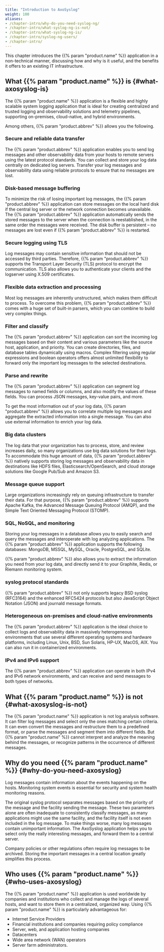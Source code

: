 ```yaml
---
title: "Introduction to AxoSyslog"
weight: 100
aliases:
- /chapter-intro/why-do-you-need-syslog-ng/
- /chapter-intro/what-syslog-ng-is-not/
- /chapter-intro/what-syslog-ng-is/
- /chapter-intro/syslog-ng-users/
- /chapter-intro/
---
```

<!-- DISCLAIMER: This file is based on the syslog-ng Open Source Edition documentation https://github.com/balabit/syslog-ng-ose-guides/commit/2f4a52ee61d1ea9ad27cb4f3168b95408fddfdf2 and is used under the terms of The syslog-ng Open Source Edition Documentation License. The file has been modified by Axoflow. -->

This chapter introduces the {{% param "product.name" %}} application in a non-technical manner, discussing how and why is it useful, and the benefits it offers to an existing IT infrastructure.

## What {{% param "product.name" %}} is {#what-axosyslog-is}

The {{% param "product.name" %}} application is a flexible and highly scalable system logging application that is ideal for creating centralized and trusted logging and observability solutions and telemetry pipelines, supporting on-premises, cloud-native, and hybrid environments.

Among others, {{% param "product.abbrev" %}} allows you the following.

### Secure and reliable data transfer

The {{% param "product.abbrev" %}} application enables you to send log messages and other observability data from your hosts to remote servers using the latest protocol standards. You can collect and store your log data centrally on dedicated log servers. Transfer your log messages and observability data using reliable protocols to ensure that no messages are lost.

### Disk-based message buffering

To minimize the risk of losing important log messages, the {{% param "product.abbrev" %}} application can store messages on the local hard disk if the central log server or the network connection becomes unavailable. The {{% param "product.abbrev" %}} application automatically sends the stored messages to the server when the connection is reestablished, in the same order the messages were received. The disk buffer is persistent – no messages are lost even if {{% param "product.abbrev" %}} is restarted.

### Secure logging using TLS

Log messages may contain sensitive information that should not be accessed by third parties. Therefore, {{% param "product.abbrev" %}} supports the Transport Layer Security (TLS) protocol to encrypt the communication. TLS also allows you to authenticate your clients and the logserver using X.509 certificates.

### Flexible data extraction and processing

Most log messages are inherently unstructured, which makes them difficult to process. To overcome this problem, {{% param "product.abbrev" %}} comes with a huge set of built-in parsers, which you can combine to build very complex things.

### Filter and classify

The {{% param "product.abbrev" %}} application can sort the incoming log messages based on their content and various parameters like the source host, application, and priority. You can create directories, files, and database tables dynamically using macros. Complex filtering using regular expressions and boolean operators offers almost unlimited flexibility to forward only the important log messages to the selected destinations.

### Parse and rewrite

The {{% param "product.abbrev" %}} application can segment log messages to named fields or columns, and also modify the values of these fields. You can process JSON messages, key-value pairs, and more.

To get the most information out of your log data, {{% param "product.abbrev" %}} allows you to correlate multiple log messages and aggregate the extracted information into a single message. You can also use external information to enrich your log data.

### Big data clusters

The log data that your organization has to process, store, and review increases daily, so many organizations use big data solutions for their logs. To accommodate this huge amount of data, {{% param "product.abbrev" %}} natively supports storing log messages and observability data in destinations like HDFS files, Elasticsearch/OpenSearch, and cloud storage solutions like Google Pub/Sub and Amazon S3.

### Message queue support

Large organizations increasingly rely on queuing infrastructure to transfer their data. For that purpose, {{% param "product.abbrev" %}} supports Apache Kafka, the Advanced Message Queuing Protocol (AMQP), and the Simple Text Oriented Messaging Protocol (STOMP).

### SQL, NoSQL, and monitoring

Storing your log messages in a database allows you to easily search and query the messages and interoperate with log analyzing applications. The {{% param "product.abbrev" %}} application supports the following databases: MongoDB, MSSQL, MySQL, Oracle, PostgreSQL, and SQLite.

{{% param "product.abbrev" %}} also allows you to extract the information you need from your log data, and directly send it to your Graphite, Redis, or Riemann monitoring system.

### syslog protocol standards

{{% param "product.abbrev" %}} not only supports legacy BSD syslog (RFC3164) and the enhanced RFC5424 protocols but also JavaScript Object Notation (JSON) and journald message formats.

### Heterogeneous on-premises and cloud-native environments

The {{% param "product.abbrev" %}} application is the ideal choice to collect logs and observability data in massively heterogeneous environments that use several different operating systems and hardware platforms, including Linux, Unix, BSD, Sun Solaris, HP-UX, MacOS, AIX. You can also run it in containerized environments.

### IPv4 and IPv6 support

The {{% param "product.abbrev" %}} application can operate in both IPv4 and IPv6 network environments, and can receive and send messages to both types of networks.

## What {{% param "product.name" %}} is not {#what-axosyslog-is-not}

The {{% param "product.name" %}} application is not log analysis software. It can filter log messages and select only the ones matching certain criteria. It can even convert the messages and restructure them to a predefined format, or parse the messages and segment them into different fields. But {{% param "product.name" %}} cannot interpret and analyze the meaning behind the messages, or recognize patterns in the occurrence of different messages.

## Why do you need {{% param "product.name" %}} {#why-do-you-need-axosyslog}

Log messages contain information about the events happening on the hosts. Monitoring system events is essential for security and system health monitoring reasons.

The original syslog protocol separates messages based on the priority of the message and the facility sending the message. These two parameters alone are often inadequate to consistently classify messages, as many applications might use the same facility, and the facility itself is not even included in the log message. To make things worse, many log messages contain unimportant information. The AxoSyslog application helps you to select only the really interesting messages, and forward them to a central server.

Company policies or other regulations often require log messages to be archived. Storing the important messages in a central location greatly simplifies this process.

## Who uses {{% param "product.name" %}} {#who-uses-axosyslog}

The {{% param "product.name" %}} application is used worldwide by companies and institutions who collect and manage the logs of several hosts, and want to store them in a centralized, organized way. Using {{% param "product.name" %}} is particularly advantageous for:

- Internet Service Providers
- Financial institutions and companies requiring policy compliance
- Server, web, and application hosting companies
- Datacenters
- Wide area network (WAN) operators
- Server farm administrators.
